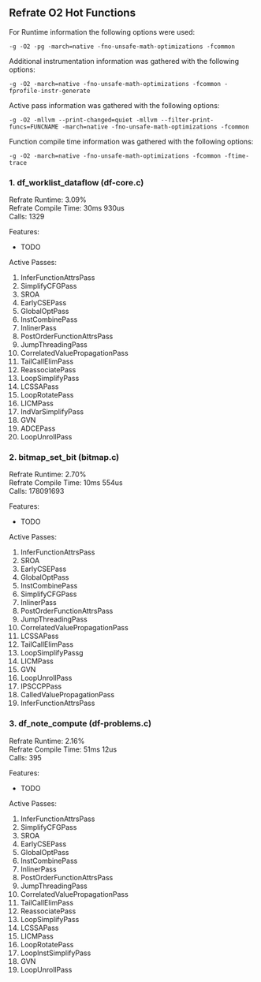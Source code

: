 ## Refrate O2 Hot Functions

For Runtime information the following options were used:
```
-g -O2 -pg -march=native -fno-unsafe-math-optimizations -fcommon
```

Additional instrumentation information was gathered with the following options:
```
-g -O2 -march=native -fno-unsafe-math-optimizations -fcommon -fprofile-instr-generate
```

Active pass information was gathered with the following options:
```
-g -O2 -mllvm --print-changed=quiet -mllvm --filter-print-funcs=FUNCNAME -march=native -fno-unsafe-math-optimizations -fcommon
```

Function compile time information was gathered with the following options:
```
-g -O2 -march=native -fno-unsafe-math-optimizations -fcommon -ftime-trace
```

### 1. df_worklist_dataflow (df-core.c)
Refrate Runtime: 3.09% \
Refrate Compile Time: 30ms 930us \
Calls: 1329

Features:
- TODO

Active Passes:
1.	InferFunctionAttrsPass
2.	SimplifyCFGPass
3.	SROA
4.	EarlyCSEPass
5.	GlobalOptPass
6.	InstCombinePass
7.	InlinerPass
8.	PostOrderFunctionAttrsPass
9.	JumpThreadingPass
10.	CorrelatedValuePropagationPass
11.	TailCallElimPass
12.	ReassociatePass
13.	LoopSimplifyPass
14.	LCSSAPass
15.	LoopRotatePass
16.	LICMPass
17.	IndVarSimplifyPass
18.	GVN
19.	ADCEPass
20.	LoopUnrollPass


### 2. bitmap_set_bit (bitmap.c)
Refrate Runtime: 2.70% \
Refrate Compile Time: 10ms 554us \
Calls: 178091693

Features:
- TODO

Active Passes:
1.	InferFunctionAttrsPass
2.	SROA
3.	EarlyCSEPass
4.	GlobalOptPass
5.	InstCombinePass
6.	SimplifyCFGPass
7.	InlinerPass
8.	PostOrderFunctionAttrsPass
9.	JumpThreadingPass
10.	CorrelatedValuePropagationPass
11.	LCSSAPass
12.	TailCallElimPass
13.	LoopSimplifyPassg
14.	LICMPass
15.	GVN
16.	LoopUnrollPass
17.	IPSCCPPass
18.	CalledValuePropagationPass
19.	InferFunctionAttrsPass


### 3. df_note_compute (df-problems.c)
Refrate Runtime: 2.16% \
Refrate Compile Time: 51ms 12us \
Calls: 395

Features:
- TODO

Active Passes:
1.	InferFunctionAttrsPass
2.	SimplifyCFGPass
3.	SROA
4.	EarlyCSEPass
5.	GlobalOptPass
6.	InstCombinePass
7.	InlinerPass
8.	PostOrderFunctionAttrsPass
9.	JumpThreadingPass
10.	CorrelatedValuePropagationPass
11.	TailCallElimPass
12.	ReassociatePass
13.	LoopSimplifyPass
14.	LCSSAPass
15.	LICMPass
16.	LoopRotatePass
17.	LoopInstSimplifyPass
18.	GVN
19.	LoopUnrollPass


